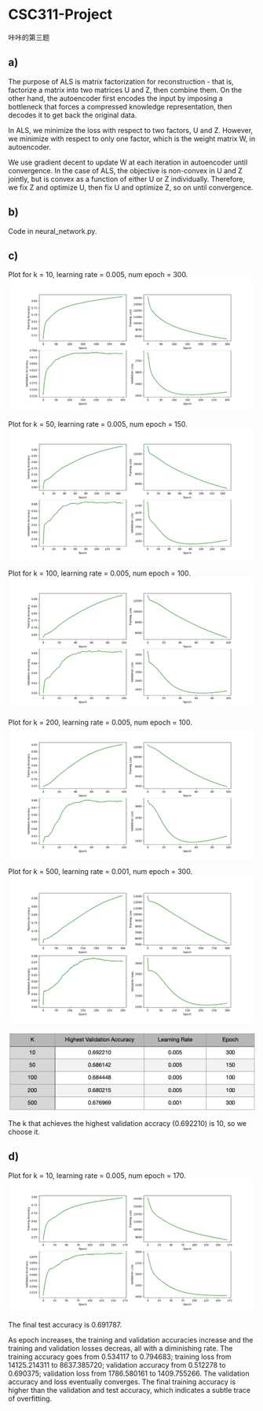# CSC311-Project
咔咔的第三题

## a)

The purpose of ALS is matrix factorization for reconstruction - that is, factorize a matrix into two matrices U and Z, then combine them. On the other hand, the autoencoder first encodes the input by imposing a bottleneck that forces a compressed knowledge representation, then decodes it to get back the original data.

In ALS, we minimize the loss with respect to two factors, U and Z. However, we minimize with respect to only one factor, which is the weight matrix W, in autoencoder.

We use gradient decent to update W at each iteration in autoencoder until convergence. In the case of ALS, the objective is non-convex in U and Z jointly, but is convex as a function of either U or Z individually. Therefore, we fix Z and optimize U, then fix U and optimize Z, so on until convergence. 


## b)

Code in neural_network.py.


## c)

Plot for k = 10, learning rate = 0.005, num epoch = 300.
![Alt Text](https://github.com/wsxwsx543/CSC311-Project/blob/kaka/starter_code/part_a/images/part_c/k%3D10/plot.png)

Plot for k = 50, learning rate = 0.005, num epoch = 150.
![Alt Text](https://github.com/wsxwsx543/CSC311-Project/blob/kaka/starter_code/part_a/images/part_c/k%3D50/plot.png)

Plot for k = 100, learning rate = 0.005, num epoch = 100.
![Alt Text](https://github.com/wsxwsx543/CSC311-Project/blob/kaka/starter_code/part_a/images/part_c/k%3D100/plot.png)

Plot for k = 200, learning rate = 0.005, num epoch = 100.
![Alt Text](https://github.com/wsxwsx543/CSC311-Project/blob/kaka/starter_code/part_a/images/part_c/k%3D200/plot.png)

Plot for k = 500, learning rate = 0.001, num epoch = 300.
![Alt Text](https://github.com/wsxwsx543/CSC311-Project/blob/kaka/starter_code/part_a/images/part_c/k%3D500/plot.png)

![Alt Text](https://github.com/wsxwsx543/CSC311-Project/blob/kaka/starter_code/part_a/images/part_c/summary.png)

The k that achieves the highest validation accracy (0.692210) is 10, so we choose it.


## d)

Plot for k = 10, learning rate = 0.005, num epoch = 170.
![Alt Text](https://github.com/wsxwsx543/CSC311-Project/blob/kaka/starter_code/part_a/images/part_d/plot.png)

The final test accuracy is 0.691787.

As epoch increases, the training and validation accuracies increase and the training and validation losses decreas, all with a diminishing rate. The training accuracy goes from 0.534117 to 0.794683; training loss from 14125.214311 to 8637.385720; validation accuracy from 0.512278 to 0.690375; validation loss from 1786.580161 to 1409.755266. The validation accuracy and loss eventually converges. The final training accuracy is higher than the validation and test accuracy, which indicates a subtle trace of overfitting. 

